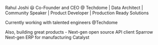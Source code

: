 Rahul Joshi 😃
Co-Founder and CEO @ Techdome | Data Architect | Community Speaker | Product Developer | Production Ready Solutions

Currently working with talented engineers @Techdome

Also, building great products - 
Next-gen open source API client Sparrow
Next-gen ERP for manufacturing Catalyst
